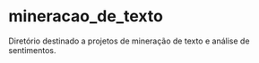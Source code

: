 # mineracao_de_texto
Diretório destinado a projetos de mineração de texto e análise de sentimentos.
